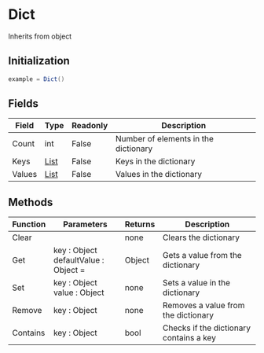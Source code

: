 # Dict
Inherits from object
## Initialization
```csharp
example = Dict()
```
## Fields
|Field|Type|Readonly|Description|
|---|---|---|---|
|Count|int|False|Number of elements in the dictionary|
|Keys|[List](../objects/List.md)|False|Keys in the dictionary|
|Values|[List](../objects/List.md)|False|Values in the dictionary|
## Methods
|Function|Parameters|Returns|Description|
|---|---|---|---|
|Clear||none|Clears the dictionary|
|Get|key : Object<br/>defaultValue : Object = |Object|Gets a value from the dictionary|
|Set|key : Object<br/>value : Object|none|Sets a value in the dictionary|
|Remove|key : Object|none|Removes a value from the dictionary|
|Contains|key : Object|bool|Checks if the dictionary contains a key|
